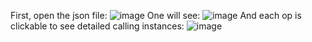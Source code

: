 First, open the json file:
![image](https://user-images.githubusercontent.com/48490400/148128966-a77bb856-f856-4dd0-9e60-40011d5612f0.png)
One will see:
![image](https://user-images.githubusercontent.com/48490400/148128781-ae81e9b3-9d7d-48b4-9324-01335097f963.png)
And each op is clickable to see detailed calling instances:
![image](https://user-images.githubusercontent.com/48490400/148128887-87c402eb-8864-4e37-be60-7aea9b767e01.png)
